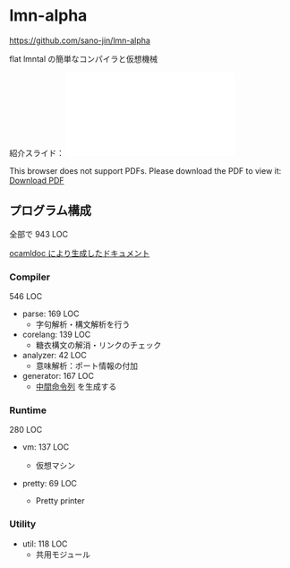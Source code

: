 # lmn-alpha

<https://github.com/sano-jin/lmn-alpha>


flat lmntal の簡単なコンパイラと仮想機械


紹介スライド：
<object data="./lmn-alpha.pdf" type="application/pdf" width="700px" height="700px">
	<embed src="./lmn-alpha.pdf" />
		<p>This browser does not support PDFs. Please download the PDF to view it:
			<a href="./lmn-alpha.pdf">Download PDF</a>
		</p>
</object>
	

## プログラム構成

全部で 943 LOC

[ocamldoc により生成したドキュメント](https://sano-jin.github.io/lmn-alpha/ocamldoc/lmn/index.html)


### Compiler
546 LOC

- parse: 169 LOC
    - 字句解析・構文解析を行う
- corelang: 139 LOC
	- 糖衣構文の解消・リンクのチェック 
- analyzer: 42 LOC
    - 意味解析：ポート情報の付加
- generator: 167 LOC
	- [中間命令列](https://sano-jin.github.io/lmn-alpha/ocamldoc/lmn/Generator__/Instruction/index.html)
	  を生成する

### Runtime
280 LOC

- vm: 137 LOC
    - 仮想マシン

- pretty: 69 LOC
    - Pretty printer


### Utility
- util: 118 LOC
    - 共用モジュール




